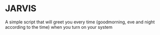 # JARVIS

A simple script that will greet you every time (goodmorning, eve and night according to the time) when you turn on your system
